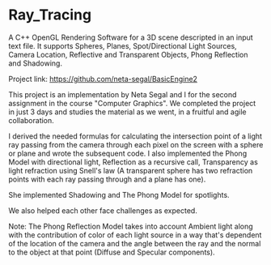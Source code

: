 # Ray_Tracing
A C++ OpenGL Rendering Software for a 3D scene descripted in an input text file. It supports Spheres, Planes, Spot/Directional Light Sources, Camera Location, Reflective and Transparent Objects, Phong Reflection and Shadowing.

Project link:
https://github.com/neta-segal/BasicEngine2

This project is an implementation by Neta Segal and I for the second assignment in the course "Computer Graphics". 
We completed the project in just 3 days and studies the material as we went, in a fruitful and agile collaboration.

I derived the needed formulas for calculating the intersection point of a light ray passing from the camera through each pixel on the screen with a sphere or plane and wrote the subsequent code.
I also implemented the Phong Model with directional light, Reflection as a recursive call, Transparency as light refraction using Snell's law (A transparent sphere has two refraction points with each ray passing through and a plane has one).

She implemented Shadowing and The Phong Model for spotlights.

We also helped each other face challenges as expected.

Note: The Phong Reflection Model takes into account Ambient light along with the contribution of color of each light source in a way that's dependent of the location of the camera and the angle between the ray and the normal to the object at that point (Diffuse and Specular components).
